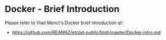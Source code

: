 # Docker - Brief Introduction

Please refer to  Vlad Mencl's Docker brief introduction at:
- https://github.com/REANNZ/etcbd-public/blob/master/Docker-intro.md
